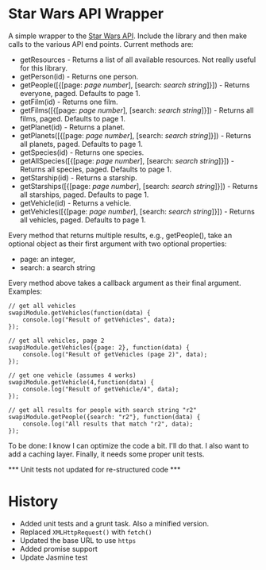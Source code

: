 Star Wars API Wrapper
===

A simple wrapper to the [Star Wars API](http://swapi.co/). Include the library and then make calls to the various API end points. Current methods are:

* getResources - Returns a list of all available resources. Not really useful for this library.
* getPerson(id) - Returns one person.
* getPeople([{[page: _page number_], [search: _search string_]}]) - Returns everyone, paged. Defaults to page 1.
* getFilm(id) - Returns one film.
* getFilms([{[page: _page number_], [search: _search string_]}]) - Returns all films, paged. Defaults to page 1.
* getPlanet(id) - Returns a planet.
* getPlanets([{[page: _page number_], [search: _search string_]}]) - Returns all planets, paged. Defaults to page 1.
* getSpecies(id) - Returns one species.
* getAllSpecies([{[page: _page number_], [search: _search string_]}]) - Returns all species, paged. Defaults to page 1.
* getStarship(id) - Returns a starship.
* getStarships([{[page: _page number_], [search: _search string_]}]) - Returns all starships, paged. Defaults to page 1.
* getVehicle(id) - Returns a vehicle.
* getVehicles([{[page: _page number_], [search: _search string_]}]) - Returns all vehicles, paged. Defaults to page 1.

Every method that returns multiple results, e.g., getPeople(), take an optional object as their first argument with two optional properties:

* page: an integer,
* search: a search string

Every method above takes a callback argument as their final argument. Examples:

	// get all vehicles
	swapiModule.getVehicles(function(data) {
		console.log("Result of getVehicles", data);
	});
	
	// get all vehicles, page 2
	swapiModule.getVehicles({page: 2}, function(data) {
		console.log("Result of getVehicles (page 2)", data);
	});

	// get one vehicle (assumes 4 works)
	swapiModule.getVehicle(4,function(data) {
		console.log("Result of getVehicle/4", data);
	});
	
	// get all results for people with search string "r2"
	swapiModule.getPeople({search: "r2"}, function(data) {
	    console.log("All results that match "r2", data);
	});

To be done: I know I can optimize the code a bit. I'll do that. I also want to add a caching layer. Finally, it needs some proper unit tests.

*** Unit tests not updated for re-structured code ***

History
===

* Added unit tests and a grunt task. Also a minified version.
* Replaced `XMLHttpRequest()` with `fetch()`
* Updated the base URL to use `https`
* Added promise support
* Update Jasmine test
